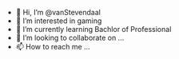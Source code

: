 - 👋 Hi, I’m @vanStevendaal
- 👀 I’m interested in gaming
- 🌱 I’m currently learning Bachlor of Professional 
- 💞️ I’m looking to collaborate on ...
- 📫 How to reach me ...

<!---
vanStevendaal/vanStevendaal is a ✨ special ✨ repository because its `README.md` (this file) appears on your GitHub profile.
You can click the Preview link to take a look at your changes.
--->
